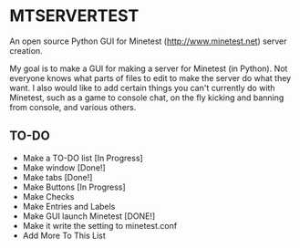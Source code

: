 # MTSERVERTEST
An open source Python GUI for Minetest (http://www.minetest.net) server creation.

My goal is to make a GUI for making a server for Minetest (in Python). Not everyone knows what parts of files to edit to make the server do what they want. I also would like to add certain things you can't currently do with Minetest, such as a game to console chat, on the fly kicking and banning from console, and various others.

## TO-DO
* Make a TO-DO list [In Progress]
* Make window [Done!]
* Make tabs [Done!]
* Make Buttons [In Progress]
* Make Checks
* Make Entries and Labels
* Make GUI launch Minetest [DONE!]
* Make it write the setting to minetest.conf
* Add More To This List
